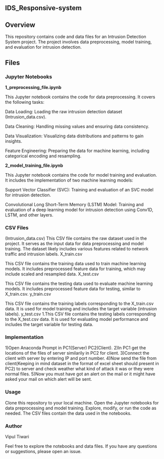 ## IDS_Responsive-system

## Overview
This repository contains code and data files for an Intrusion Detection System project. The project involves data preprocessing, model training, and evaluation for intrusion detection.

## Files

### Jupyter Notebooks
**1_preprocessing_file.ipynb**

This Jupyter notebook contains the code for data preprocessing. It covers the following tasks:

Data Loading: Loading the raw intrusion detection dataset (Intrusion_data.csv).

Data Cleaning: Handling missing values and ensuring data consistency.

Data Visualization: Visualizing data distributions and patterns to gain insights.

Feature Engineering: Preparing the data for machine learning, including categorical encoding and resampling.

**2_model_training_file.ipynb**

This Jupyter notebook contains the code for model training and evaluation. It includes the implementation of two machine learning models:

Support Vector Classifier (SVC): Training and evaluation of an SVC model for intrusion detection.

Convolutional Long Short-Term Memory (LSTM) Model: Training and evaluation of a deep learning model for intrusion detection using Conv1D, LSTM, and other layers.

### CSV Files
(Intrusion_data.csv)
This CSV file contains the raw dataset used in the project. It serves as the input data for data preprocessing and model training. The dataset likely includes various features related to network traffic and intrusion labels.
X_train.csv

This CSV file contains the training data used to train machine learning models. It includes preprocessed feature data for training, which may include scaled and resampled data.
X_test.csv

This CSV file contains the testing data used to evaluate machine learning models. It includes preprocessed feature data for testing, similar to X_train.csv.
y_train.csv

This CSV file contains the training labels corresponding to the X_train.csv data. It is used for model training and includes the target variable (intrusion labels).
y_test.csv 1.This CSV file contains the testing labels corresponding to the X_test.csv data. It is used for evaluating model performance and includes the target variable for testing data.

### Implementation
1)Open Anaconda Prompt in PC1(Server) PC2(Client).
2)In PC1 get the locations of the files of server similarily in PC2 for client.
3)Connect the client with server by entering IP and port number.
4)Now send the file from client(Keeping in mind dataset in the format of excel sheet should present in PC2) to server and check weather what kind of attack it was or they were normal files.
5)Now you must have got an alert on the mail or it might have asked your mail on which alert will be sent.

### Usage
Clone this repository to your local machine.
Open the Jupyter notebooks for data preprocessing and model training.
Explore, modify, or run the code as needed.
The CSV files contain the data used in the notebooks.

### Author
Vipul Tiwari

Feel free to explore the notebooks and data files. If you have any questions or suggestions, please open an issue.
